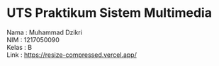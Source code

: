 # UTS Praktikum Sistem Multimedia
Nama : Muhammad Dzikri<br>
NIM : 1217050090<br>
Kelas : B<br>
Link : https://resize-compressed.vercel.app/
